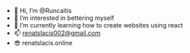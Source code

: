 - 👋 Hi, I’m @Runcaitis
- 👀 I’m interested in bettering myself
- 🌱 I’m currently learning how to create websites using react
- 📫 renatslacis002@gmail.com
- 😎 renatslacis.online

